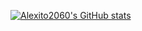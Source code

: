 [![Alexito2060's GitHub stats](https://github-readme-stats.vercel.app/api/top-langs?username=alexito2060&langs_count=8)](https://github.com/anuraghazra/github-readme-stats)
